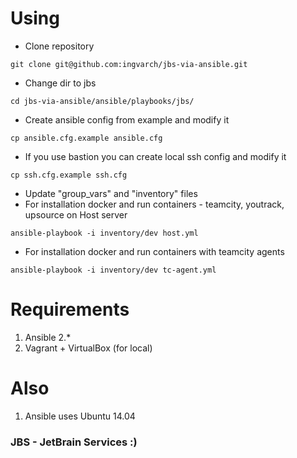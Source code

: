 # Using

- Clone repository
```
git clone git@github.com:ingvarch/jbs-via-ansible.git
```
- Change dir to jbs
```
cd jbs-via-ansible/ansible/playbooks/jbs/
```
- Create ansible config from example and modify it
```
cp ansible.cfg.example ansible.cfg
```
- If you use bastion you can create local ssh config and modify it
```
cp ssh.cfg.example ssh.cfg
```
- Update "group_vars" and "inventory" files
- For installation docker and run containers - teamcity, youtrack, upsource on Host server
```
ansible-playbook -i inventory/dev host.yml 
```
- For installation docker and run containers with teamcity agents
```
ansible-playbook -i inventory/dev tc-agent.yml 
```

# Requirements

1. Ansible 2.*
2. Vagrant + VirtualBox (for local)

# Also

1. Ansible uses Ubuntu 14.04


### JBS - JetBrain Services :)

